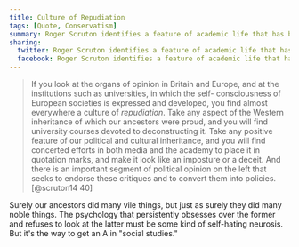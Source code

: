 ```yaml
---
title: Culture of Repudiation
tags: [Quote, Conservatism]
summary: Roger Scruton identifies a feature of academic life that has become singularly disagreeable to me.
sharing:
  twitter: Roger Scruton identifies a feature of academic life that has become singularly disagreeable to me.
  facebook: Roger Scruton identifies a feature of academic life that has become singularly disagreeable to me.
---
```


> If you look at the organs of opinion in Britain and Europe, and
> at the institutions such as universities, in which the self-
> consciousness of European societies is expressed and developed,
> you find almost everywhere a culture of *repudiation*.  Take any
> aspect of the Western inheritance of which our ancestors were
> proud, and you will find university courses devoted to
> deconstructing it.  Take any positive feature of our political
> and cultural inheritance, and you will find concerted efforts in
> both media and the academy to place it in quotation marks, and
> make it look like an imposture or a deceit.  And there is an
> important segment of political opinion on the left that seeks to
> endorse these critiques and to convert them into policies.
> [@scruton14 40]

Surely our ancestors did many vile things, but just as surely they did many noble things.  The psychology that persistently obsesses over the former and refuses to look at the latter must be some kind of self-hating neurosis.  But it's the way to get an A in "social studies."